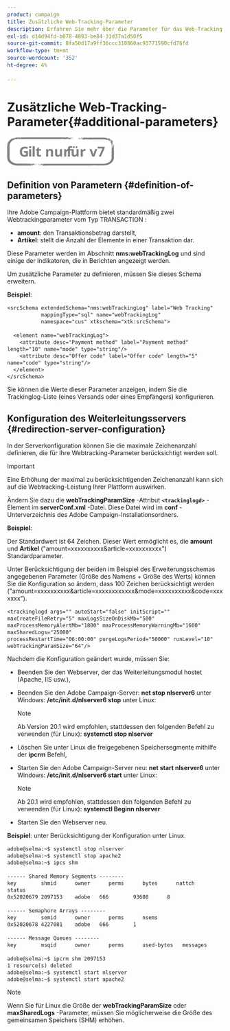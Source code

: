 ```yaml
---
product: campaign
title: Zusätzliche Web-Tracking-Parameter
description: Erfahren Sie mehr über die Parameter für das Web-Tracking
exl-id: d14d94fd-b078-4893-be84-31d37a1d50f5
source-git-commit: 8fa50d17a9ff36ccc310860ac93771590cfd76fd
workflow-type: tm+mt
source-wordcount: '352'
ht-degree: 4%

---
```


# Zusätzliche Web-Tracking-Parameter{#additional-parameters}

![](../../assets/v7-only.svg)

## Definition von Parametern {#definition-of-parameters}

Ihre Adobe Campaign-Plattform bietet standardmäßig zwei Webtrackingparameter vom Typ TRANSACTION :

* **amount**: den Transaktionsbetrag darstellt,
* **Artikel**: stellt die Anzahl der Elemente in einer Transaktion dar.

Diese Parameter werden im Abschnitt **nms:webTrackingLog** und sind einige der Indikatoren, die in Berichten angezeigt werden.

Um zusätzliche Parameter zu definieren, müssen Sie dieses Schema erweitern.

**Beispiel**:

```
<srcSchema extendedSchema="nms:webTrackingLog" label="Web Tracking"
           mappingType="sql" name="webTrackingLog" 
           namespace="cus" xtkschema="xtk:srcSchema">

  <element name="webTrackingLog">
    <attribute desc="Payment method" label="Payment method" length="10" name="mode" type="string"/>
    <attribute desc="Offer code" label="Offer code" length="5" name="code" type="string"/>
  </element>
</srcSchema>
```

Sie können die Werte dieser Parameter anzeigen, indem Sie die Trackinglog-Liste (eines Versands oder eines Empfängers) konfigurieren.

## Konfiguration des Weiterleitungsservers {#redirection-server-configuration}

In der Serverkonfiguration können Sie die maximale Zeichenanzahl definieren, die für Ihre Webtracking-Parameter berücksichtigt werden soll.

>[!IMPORTANT]
>
>Eine Erhöhung der maximal zu berücksichtigenden Zeichenanzahl kann sich auf die Webtracking-Leistung Ihrer Plattform auswirken.

Ändern Sie dazu die **webTrackingParamSize** -Attribut **`<trackinglogd>`** -Element im **serverConf.xml** -Datei. Diese Datei wird im **conf** -Unterverzeichnis des Adobe Campaign-Installationsordners.

**Beispiel**:

Der Standardwert ist 64 Zeichen. Dieser Wert ermöglicht es, die **amount** und **Artikel** (&quot;amount=xxxxxxxxxx&amp;article=xxxxxxxxxx&quot;) Standardparameter.

Unter Berücksichtigung der beiden im Beispiel des Erweiterungsschemas angegebenen Parameter (Größe des Namens + Größe des Werts) können Sie die Konfiguration so ändern, dass 100 Zeichen berücksichtigt werden (&quot;amount=xxxxxxxxxx&amp;article=xxxxxxxxxxxx&amp;mode=xxxxxxxxxx&amp;code=xxxxxxx&quot;).

```
<trackinglogd args="" autoStart="false" initScript="" maxCreateFileRetry="5" maxLogsSizeOnDiskMb="500"
maxProcessMemoryAlertMb="1800" maxProcessMemoryWarningMb="1600" maxSharedLogs="25000"
processRestartTime="06:00:00" purgeLogsPeriod="50000" runLevel="10"
webTrackingParamSize="64"/>
```

Nachdem die Konfiguration geändert wurde, müssen Sie:

* Beenden Sie den Webserver, der das Weiterleitungsmodul hostet (Apache, IIS usw.),
* Beenden Sie den Adobe Campaign-Server: **net stop nlserver6** unter Windows: **/etc/init.d/nlserver6 stop** unter Linux:

   >[!NOTE]
   >
   >Ab Version 20.1 wird empfohlen, stattdessen den folgenden Befehl zu verwenden (für Linux): **systemctl stop nlserver**

* Löschen Sie unter Linux die freigegebenen Speichersegmente mithilfe der **ipcrm** Befehl,
* Starten Sie den Adobe Campaign-Server neu: **net start nlserver6** unter Windows: **/etc/init.d/nlserver6 start** unter Linux:

   >[!NOTE]
   >
   >Ab 20.1 wird empfohlen, stattdessen den folgenden Befehl zu verwenden (für Linux): **systemctl Beginn nlserver**

* Starten Sie den Webserver neu.

**Beispiel**: unter Berücksichtigung der Konfiguration unter Linux.

```
adobe@selma:~$ systemctl stop nlserver
adobe@selma:~$ systemctl stop apache2
adobe@selma:~$ ipcs shm

------ Shared Memory Segments --------
key        shmid      owner      perms      bytes      nattch     status      
0x52020679 2097153    adobe   666        93608      8                       

------ Semaphore Arrays --------
key        semid      owner      perms      nsems     
0x52020678 4227081    adobe   666        1         

------ Message Queues --------
key        msqid      owner      perms      used-bytes   messages    

adobe@selma:~$ ipcrm shm 2097153                             
1 resource(s) deleted
adobe@selma:~$ systemctl start nlserver
adobe@selma:~$ systemctl start apache2
```

>[!NOTE]
>
>Wenn Sie für Linux die Größe der **webTrackingParamSize** oder **maxSharedLogs** -Parameter, müssen Sie möglicherweise die Größe des gemeinsamen Speichers (SHM) erhöhen.
